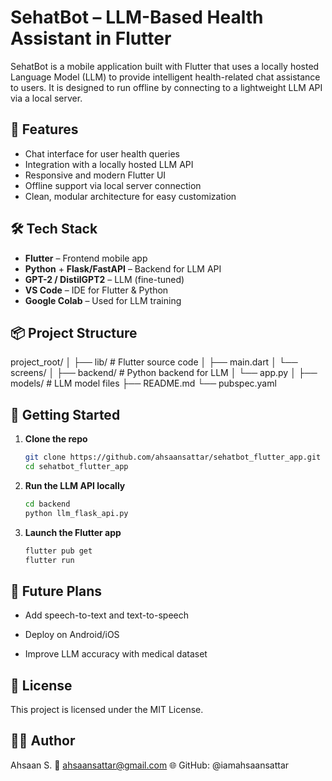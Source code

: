 # SehatBot – LLM-Based Health Assistant in Flutter

SehatBot is a mobile application built with Flutter that uses a locally hosted Language Model (LLM) to provide intelligent health-related chat assistance to users. It is designed to run offline by connecting to a lightweight LLM API via a local server.

## 🚀 Features

- Chat interface for user health queries
- Integration with a locally hosted LLM API
- Responsive and modern Flutter UI
- Offline support via local server connection
- Clean, modular architecture for easy customization

## 🛠️ Tech Stack

- **Flutter** – Frontend mobile app
- **Python** + **Flask/FastAPI** – Backend for LLM API
- **GPT-2 / DistilGPT2** – LLM (fine-tuned)
- **VS Code** – IDE for Flutter & Python
- **Google Colab** – Used for LLM training

## 📦 Project Structure

project_root/
│
├── lib/ # Flutter source code
│ ├── main.dart
│ └── screens/
│
├── backend/ # Python backend for LLM
│ └── app.py
│
├── models/ # LLM model files
├── README.md
└── pubspec.yaml


## 📲 Getting Started

1. **Clone the repo**
   ```bash
   git clone https://github.com/ahsaansattar/sehatbot_flutter_app.git
   cd sehatbot_flutter_app

2. **Run the LLM API locally**
    ```bash
    cd backend
    python llm_flask_api.py

3. **Launch the Flutter app**
    ```bash
    flutter pub get
    flutter run

## 🤖 Future Plans

- Add speech-to-text and text-to-speech

- Deploy on Android/iOS

- Improve LLM accuracy with medical dataset

## 📄 License

This project is licensed under the MIT License.

## 👨‍💻 Author

Ahsaan S.
📧 ahsaansattar@gmail.com
🌐 GitHub: @iamahsaansattar

